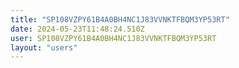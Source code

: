 ```yaml
---
title: "SP108VZPY61B4A0BH4NC1J83VVNKTFBQM3YP53RT"
date: 2024-05-23T11:48:24.510Z
user: SP108VZPY61B4A0BH4NC1J83VVNKTFBQM3YP53RT
layout: "users"
---
```

    